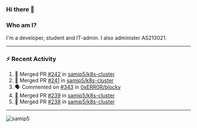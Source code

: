 ### Hi there 👋

### Who am I?
I'm a developer, student and IT-admin. I also administer AS213021.

---
### :zap: Recent Activity
<!--START_SECTION:activity-->
1. 🎉 Merged PR [#242](https://github.com/samip5/k8s-cluster/pull/242) in [samip5/k8s-cluster](https://github.com/samip5/k8s-cluster)
2. 🎉 Merged PR [#241](https://github.com/samip5/k8s-cluster/pull/241) in [samip5/k8s-cluster](https://github.com/samip5/k8s-cluster)
3. 🗣 Commented on [#343](https://github.com/0xERR0R/blocky/issues/343) in [0xERR0R/blocky](https://github.com/0xERR0R/blocky)
4. 🎉 Merged PR [#239](https://github.com/samip5/k8s-cluster/pull/239) in [samip5/k8s-cluster](https://github.com/samip5/k8s-cluster)
5. 🎉 Merged PR [#238](https://github.com/samip5/k8s-cluster/pull/238) in [samip5/k8s-cluster](https://github.com/samip5/k8s-cluster)
<!--END_SECTION:activity-->
---

<img align="center" src="https://github-readme-stats.vercel.app/api?username=samip5&show_icons=true" alt="samip5" />
